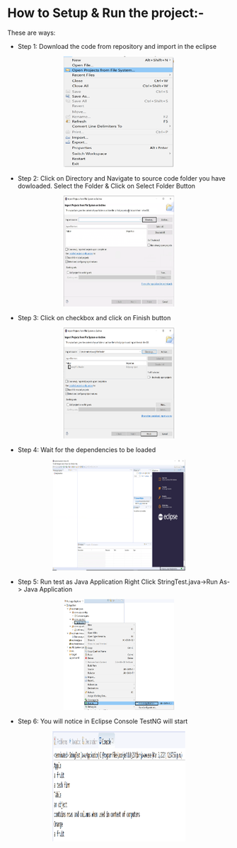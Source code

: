 
# How to Setup & Run the project:-
These are ways:

* Step 1: Download the code from repository and import in the eclipse
<p align="center">
<img width="250" height="250" src="Image/importFile.png"><br />
</p>


* Step 2: Click on Directory and Navigate to source code folder you have dowloaded. Select the Folder & Click on Select Folder Button
<p align="center">
<img width="250" height="250" src="Image/clickondirectory.png"><br />
</p>


* Step 3: Click on checkbox and click on Finish button
<p align="center">
<img width="250" height="250" src="Image/clickcheckboxandfinishbtn.png"><br />
</p>

* Step 4: Wait for the dependencies to be loaded
<p align="center">
<img width="300" height="250" src="Image/waitforprojecttoloaddependencies.png"><br />
</p>


* Step 5: Run test as Java Application Right Click StringTest.java->Run As-> Java Application
<p align="center">
<img width="250" height="250" src="Image/runasJavaapp.png"><br />
</p>


* Step 6: You will notice in Eclipse Console TestNG will start 
<p align="center">
<img width="300" height="250" src="Image/consolepart1.png"><br />
</p>


